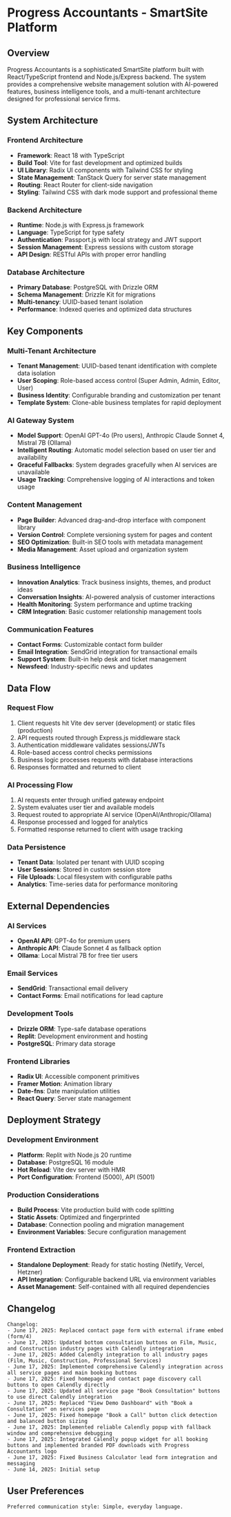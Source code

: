 # Progress Accountants - SmartSite Platform

## Overview

Progress Accountants is a sophisticated SmartSite platform built with React/TypeScript frontend and Node.js/Express backend. The system provides a comprehensive website management solution with AI-powered features, business intelligence tools, and a multi-tenant architecture designed for professional service firms.

## System Architecture

### Frontend Architecture
- **Framework**: React 18 with TypeScript
- **Build Tool**: Vite for fast development and optimized builds
- **UI Library**: Radix UI components with Tailwind CSS for styling
- **State Management**: TanStack Query for server state management
- **Routing**: React Router for client-side navigation
- **Styling**: Tailwind CSS with dark mode support and professional theme

### Backend Architecture
- **Runtime**: Node.js with Express.js framework
- **Language**: TypeScript for type safety
- **Authentication**: Passport.js with local strategy and JWT support
- **Session Management**: Express sessions with custom storage
- **API Design**: RESTful APIs with proper error handling

### Database Architecture
- **Primary Database**: PostgreSQL with Drizzle ORM
- **Schema Management**: Drizzle Kit for migrations
- **Multi-tenancy**: UUID-based tenant isolation
- **Performance**: Indexed queries and optimized data structures

## Key Components

### Multi-Tenant Architecture
- **Tenant Management**: UUID-based tenant identification with complete data isolation
- **User Scoping**: Role-based access control (Super Admin, Admin, Editor, User)
- **Business Identity**: Configurable branding and customization per tenant
- **Template System**: Clone-able business templates for rapid deployment

### AI Gateway System
- **Model Support**: OpenAI GPT-4o (Pro users), Anthropic Claude Sonnet 4, Mistral 7B (Ollama)
- **Intelligent Routing**: Automatic model selection based on user tier and availability
- **Graceful Fallbacks**: System degrades gracefully when AI services are unavailable
- **Usage Tracking**: Comprehensive logging of AI interactions and token usage

### Content Management
- **Page Builder**: Advanced drag-and-drop interface with component library
- **Version Control**: Complete versioning system for pages and content
- **SEO Optimization**: Built-in SEO tools with metadata management
- **Media Management**: Asset upload and organization system

### Business Intelligence
- **Innovation Analytics**: Track business insights, themes, and product ideas
- **Conversation Insights**: AI-powered analysis of customer interactions
- **Health Monitoring**: System performance and uptime tracking
- **CRM Integration**: Basic customer relationship management tools

### Communication Features
- **Contact Forms**: Customizable contact form builder
- **Email Integration**: SendGrid integration for transactional emails
- **Support System**: Built-in help desk and ticket management
- **Newsfeed**: Industry-specific news and updates

## Data Flow

### Request Flow
1. Client requests hit Vite dev server (development) or static files (production)
2. API requests routed through Express.js middleware stack
3. Authentication middleware validates sessions/JWTs
4. Role-based access control checks permissions
5. Business logic processes requests with database interactions
6. Responses formatted and returned to client

### AI Processing Flow
1. AI requests enter through unified gateway endpoint
2. System evaluates user tier and available models
3. Request routed to appropriate AI service (OpenAI/Anthropic/Ollama)
4. Response processed and logged for analytics
5. Formatted response returned to client with usage tracking

### Data Persistence
- **Tenant Data**: Isolated per tenant with UUID scoping
- **User Sessions**: Stored in custom session store
- **File Uploads**: Local filesystem with configurable paths
- **Analytics**: Time-series data for performance monitoring

## External Dependencies

### AI Services
- **OpenAI API**: GPT-4o for premium users
- **Anthropic API**: Claude Sonnet 4 as fallback option
- **Ollama**: Local Mistral 7B for free tier users

### Email Services
- **SendGrid**: Transactional email delivery
- **Contact Forms**: Email notifications for lead capture

### Development Tools
- **Drizzle ORM**: Type-safe database operations
- **Replit**: Development environment and hosting
- **PostgreSQL**: Primary data storage

### Frontend Libraries
- **Radix UI**: Accessible component primitives
- **Framer Motion**: Animation library
- **Date-fns**: Date manipulation utilities
- **React Query**: Server state management

## Deployment Strategy

### Development Environment
- **Platform**: Replit with Node.js 20 runtime
- **Database**: PostgreSQL 16 module
- **Hot Reload**: Vite dev server with HMR
- **Port Configuration**: Frontend (5000), API (5001)

### Production Considerations
- **Build Process**: Vite production build with code splitting
- **Static Assets**: Optimized and fingerprinted
- **Database**: Connection pooling and migration management
- **Environment Variables**: Secure configuration management

### Frontend Extraction
- **Standalone Deployment**: Ready for static hosting (Netlify, Vercel, Hetzner)
- **API Integration**: Configurable backend URL via environment variables
- **Asset Management**: Self-contained with all required dependencies

## Changelog

```
Changelog:
- June 17, 2025: Replaced contact page form with external iframe embed (form/4)
- June 17, 2025: Updated bottom consultation buttons on Film, Music, and Construction industry pages with Calendly integration
- June 17, 2025: Added Calendly integration to all industry pages (Film, Music, Construction, Professional Services)
- June 17, 2025: Implemented comprehensive Calendly integration across all service pages and main booking buttons
- June 17, 2025: Fixed homepage and contact page discovery call buttons to open Calendly directly
- June 17, 2025: Updated all service page "Book Consultation" buttons to use direct Calendly integration
- June 17, 2025: Replaced "View Demo Dashboard" with "Book a Consultation" on services page
- June 17, 2025: Fixed homepage "Book a Call" button click detection and balanced button sizing
- June 17, 2025: Implemented reliable Calendly popup with fallback window and comprehensive debugging
- June 17, 2025: Integrated Calendly popup widget for all booking buttons and implemented branded PDF downloads with Progress Accountants logo
- June 17, 2025: Fixed Business Calculator lead form integration and messaging
- June 14, 2025: Initial setup
```

## User Preferences

```
Preferred communication style: Simple, everyday language.
```